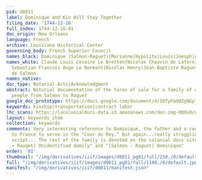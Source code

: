 ```yaml
---
pid: d0011
label: Dominique and Kin Will Stay Together
filing_date: '1744-12-16'
full_index: 1744-12-16-01
doc_origin: New Orleans
language: French
archive: Louisiana Historical Center
governing_body: French Superior Council
names_black: Dominique (Salmon-Raguet)|Marianne|Hypolite|Louis|Joesph|Anne|François
names_white: Claude Louis Cesaire Le Bretton|Nicolas Chauvin de Laferniere (père);
  Sebastian Francois Ange Le Normant|Nicolas Henry|Jean-Baptiste Raguet|Edme-Gatien
  de Salmon
names_native:
doc_type: Notarial Acts|Acknowledgment
abstract: Notorial documentation of the terms of sale for a family of eight enslaved
  people from Salmon to Raguet
google_doc_prototype: https://docs.google.com/document/d/1OTyPaU9ZgNGpT-9Oeq8eFiMSb54H-wHpa0U-IYV4q08/edit?usp=share_link
keywords: kinship|transportation|contract labor
lhc_scans: https://lacolonialdocs-data.s3.amazonaws.com/doc-img-800x0/doc-img-145519.jpg
layout: keywords_item
collection: keywords
comments: Very interesting reference to Dominique, the father and a cook, being sent
  to France to serve in the "Cour du Roy." But again...really struggling with the
  script... The rest of the family is denoted on the colonial docs site as "(Salmon
  - Rauget) Unidentified damily" and "(Salmon - Raguet) Dominique"
order: '01'
thumbnail: "/img/derivatives/iiif/images/d0011_pg01/full/250,/0/default.jpg"
full: "/img/derivatives/iiif/images/d0011_pg01/full/1140,/0/default.jpg"
manifest: "/img/derivatives/iiif/d0011/manifest.json"
---
```

